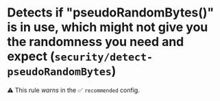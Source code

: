 # Detects if "pseudoRandomBytes()" is in use, which might not give you the randomness you need and expect (`security/detect-pseudoRandomBytes`)

⚠️ This rule _warns_ in the ✅ `recommended` config.

<!-- end auto-generated rule header -->
